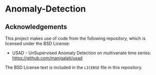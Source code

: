 # Anomaly-Detection

## Acknowledgements

This project makes use of code from the following repository, which is licensed under the BSD License:

- USAD - UnSupervised Anomaly Detection on multivariate time series: https://github.com/manigalati/usad

The BSD License text is included in the `LICENSE` file in this repository.